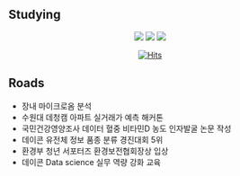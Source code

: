 ## Studying

<div align='center'>
  <img src="https://img.shields.io/badge/Python-3776AB?style=flat&logo=Python&logoColor=white"/>
  <img src="https://img.shields.io/badge/SQL-4479A1?style=flat&logo=SQL&logoColor=white"/>
  <img src="https://img.shields.io/badge/GitHub-181717?style=flat&logo=GitHub&logoColor=white"/>    
</div>

<div align='center'>
  
  [![Hits](https://hits.seeyoufarm.com/api/count/incr/badge.svg?url=https%3A%2F%2Fgithub.com%2FTaeyoungleee&count_bg=%23ABD58C&title_bg=%23555555&icon=&icon_color=%23E7E7E7&title=hits&edge_flat=false)](https://hits.seeyoufarm.com)

</div>

## Roads
- 장내 마이크로옴 분석
- 수원대 데청캠 아파트 실거래가 예측 해커톤
- 국민건강영양조사 데이터 혈중 비타민D 농도 인자발굴 논문 작성
- 데이콘 유전체 정보 품종 분류 경진대회 5위
- 환경부 청년 서포터즈 환경보전협회장상 입상
- 데이콘 Data science 실무 역량 강화 교육

<!--
**Taeyoungleee/Taeyoungleee** is a ✨ _special_ ✨ repository because its `README.md` (this file) appears on your GitHub profile.

Here are some ideas to get you started:

- 🔭 I’m currently working on ...
- 🌱 I’m currently learning ...
- 👯 I’m looking to collaborate on ...
- 🤔 I’m looking for help with ...
- 💬 Ask me about ...
- 📫 How to reach me: ...
- 😄 Pronouns: ...
- ⚡ Fun fact: ...
-->

